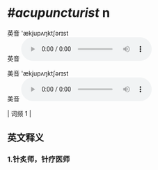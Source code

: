 # ***\#acupuncturist*** n
英音 'ækjupʌŋktʃərɪst  
英音
<audio src="./media/acupuncturist1.aac" controls="controls"></audio>

美音 'ækjupʌŋktʃərɪst  
美音
<audio src="./media/acupuncturist2.aac" controls="controls"></audio>



| 词频 1 |  

英文释义
---
### 1.**针炙师，针疗医师**  


